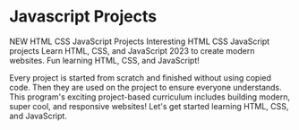 # Javascript Projects



NEW HTML CSS JavaScript Projects Interesting HTML CSS JavaScript projects Learn HTML, CSS, and JavaScript 2023 to create modern websites. Fun learning HTML, CSS, and JavaScript!


Every project is started from scratch and finished without using copied code. Then they are used on the project to ensure everyone understands. This program's exciting project-based curriculum includes building modern, super cool, and responsive websites! Let's get started learning HTML, CSS, and JavaScript.
